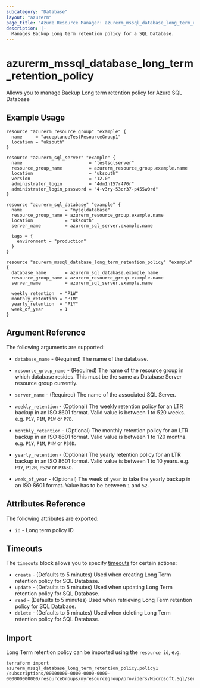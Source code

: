 ```yaml
---
subcategory: "Database"
layout: "azurerm"
page_title: "Azure Resource Manager: azurerm_mssql_database_long_term_retention_policy"
description: |-
  Manages Backup Long term retention policy for a SQL Database.
---
```


# azurerm_mssql_database_long_term_retention_policy

Allows you to manage Backup Long term retention policy for Azure SQL Database

## Example Usage

```hcl
resource "azurerm_resource_group" "example" {
  name     = "acceptanceTestResourceGroup1"
  location = "uksouth"
}

resource "azurerm_sql_server" "example" {
  name                         = "testsqlserver"
  resource_group_name          = azurerm_resource_group.example.name
  location                     = "uksouth"
  version                      = "12.0"
  administrator_login          = "4dm1n157r470r"
  administrator_login_password = "4-v3ry-53cr37-p455w0rd"
}

resource "azurerm_sql_database" "example" {
  name                = "mysqldatabase"
  resource_group_name = azurerm_resource_group.example.name
  location            = "uksouth"
  server_name         = azurerm_sql_server.example.name

  tags = {
    environment = "production"
  }
}

resource "azurerm_mssql_database_long_term_retention_policy" "example" {
  database_name       = azurerm_sql_database.example.name
  resource_group_name = azurerm_resource_group.example.name
  server_name         = azurerm_sql_server.example.name

  weekly_retention  = "P1W"
  monthly_retention = "P1M"
  yearly_retention  = "P1Y"
  week_of_year      = 1
}
```

## Argument Reference

The following arguments are supported:

* `database_name` - (Required) The name of the database.

* `resource_group_name` - (Required) The name of the resource group in which database resides.  This must be the same as Database Server resource group currently.

* `server_name` - (Required) The name of the associated SQL Server.

* `weekly_retention` - (Optional) The weekly retention policy for an LTR backup in an ISO 8601 format. Valid value is between 1 to 520 weeks. e.g. `P1Y`, `P1M`, `P1W` or `P7D`.

* `monthly_retention` - (Optional) The monthly retention policy for an LTR backup in an ISO 8601 format. Valid value is between 1 to 120 months. e.g. `P1Y`, `P1M`, `P4W` or `P30D`.

* `yearly_retention` - (Optional) The yearly retention policy for an LTR backup in an ISO 8601 format. Valid value is between 1 to 10 years. e.g. `P1Y`, `P12M`, `P52W` or `P365D`.

* `week_of_year` - (Optional) The week of year to take the yearly backup in an ISO 8601 format. Value has to be between `1` and `52`.

## Attributes Reference

The following attributes are exported:

* `id` - Long term policy ID.

## Timeouts

The `timeouts` block allows you to specify [timeouts](https://www.terraform.io/docs/configuration/resources.html#timeouts) for certain actions:

* `create` - (Defaults to 5 minutes) Used when creating Long Term retention policy for SQL Database.
* `update` - (Defaults to 5 minutes) Used when updating Long Term retention policy for SQL Database.
* `read` - (Defaults to 5 minutes) Used when retrieving Long Term retention policy for SQL Database.
* `delete` - (Defaults to 5 minutes) Used when deleting Long Term retention policy for SQL Database.

## Import

Long Term retention policy can be imported using the `resource id`, e.g.

```shell
terraform import azurerm_mssql_database_long_term_retention_policy.policy1 /subscriptions/00000000-0000-0000-0000-000000000000/resourceGroups/myresourcegroup/providers/Microsoft.Sql/servers/myserver/databases/database1/backupLongTermRetentionPolicies/default
```
